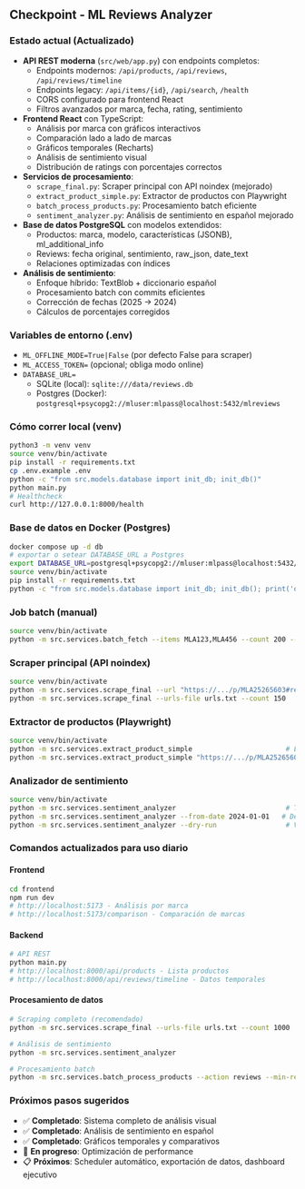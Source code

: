 ## Checkpoint - ML Reviews Analyzer

### Estado actual (Actualizado)
- **API REST moderna** (`src/web/app.py`) con endpoints completos:
  - Endpoints modernos: `/api/products`, `/api/reviews`, `/api/reviews/timeline`
  - Endpoints legacy: `/api/items/{id}`, `/api/search`, `/health`
  - CORS configurado para frontend React
  - Filtros avanzados por marca, fecha, rating, sentimiento
- **Frontend React** con TypeScript:
  - Análisis por marca con gráficos interactivos
  - Comparación lado a lado de marcas
  - Gráficos temporales (Recharts)
  - Análisis de sentimiento visual
  - Distribución de ratings con porcentajes correctos
- **Servicios de procesamiento**:
  - `scrape_final.py`: Scraper principal con API noindex (mejorado)
  - `extract_product_simple.py`: Extractor de productos con Playwright
  - `batch_process_products.py`: Procesamiento batch eficiente
  - `sentiment_analyzer.py`: Análisis de sentimiento en español mejorado
- **Base de datos PostgreSQL** con modelos extendidos:
  - Productos: marca, modelo, características (JSONB), ml_additional_info
  - Reviews: fecha original, sentimiento, raw_json, date_text
  - Relaciones optimizadas con índices
- **Análisis de sentimiento**:
  - Enfoque híbrido: TextBlob + diccionario español
  - Procesamiento batch con commits eficientes
  - Corrección de fechas (2025 → 2024)
  - Cálculos de porcentajes corregidos

### Variables de entorno (.env)
- `ML_OFFLINE_MODE=True|False` (por defecto False para scraper)
- `ML_ACCESS_TOKEN=` (opcional; obliga modo online)
- `DATABASE_URL=`
  - SQLite (local): `sqlite:///data/reviews.db`
  - Postgres (Docker): `postgresql+psycopg2://mluser:mlpass@localhost:5432/mlreviews`

### Cómo correr local (venv)
```bash
python3 -m venv venv
source venv/bin/activate
pip install -r requirements.txt
cp .env.example .env
python -c "from src.models.database import init_db; init_db()"
python main.py
# Healthcheck
curl http://127.0.0.1:8000/health
```

### Base de datos en Docker (Postgres)
```bash
docker compose up -d db
# exportar o setear DATABASE_URL a Postgres
export DATABASE_URL=postgresql+psycopg2://mluser:mlpass@localhost:5432/mlreviews
source venv/bin/activate
pip install -r requirements.txt
python -c "from src.models.database import init_db; init_db(); print('ok')"
```

### Job batch (manual)
```bash
source venv/bin/activate
python -m src.services.batch_fetch --items MLA123,MLA456 --count 200 --page-size 50
```

### Scraper principal (API noindex)
```bash
source venv/bin/activate
python -m src.services.scrape_final --url "https://.../p/MLA25265603#reviews" --count 150
python -m src.services.scrape_final --urls-file urls.txt --count 150
```

### Extractor de productos (Playwright)
```bash
source venv/bin/activate
python -m src.services.extract_product_simple                       # Lee desde urls.txt
python -m src.services.extract_product_simple "https://.../p/MLA25265609"  # URL específica
```

### Analizador de sentimiento
```bash
source venv/bin/activate
python -m src.services.sentiment_analyzer                           # Todas las reviews sin análisis
python -m src.services.sentiment_analyzer --from-date 2024-01-01   # Desde fecha específica
python -m src.services.sentiment_analyzer --dry-run                 # Ver qué se procesaría
```

### Comandos actualizados para uso diario

#### Frontend
```bash
cd frontend
npm run dev
# http://localhost:5173 - Análisis por marca
# http://localhost:5173/comparison - Comparación de marcas
```

#### Backend
```bash
# API REST
python main.py
# http://localhost:8000/api/products - Lista productos
# http://localhost:8000/api/reviews/timeline - Datos temporales
```

#### Procesamiento de datos
```bash
# Scraping completo (recomendado)
python -m src.services.scrape_final --urls-file urls.txt --count 1000

# Análisis de sentimiento
python -m src.services.sentiment_analyzer

# Procesamiento batch
python -m src.services.batch_process_products --action reviews --min-reviews 1000
```

### Próximos pasos sugeridos
- ✅ **Completado**: Sistema completo de análisis visual
- ✅ **Completado**: Análisis de sentimiento en español
- ✅ **Completado**: Gráficos temporales y comparativos
- 🔄 **En progreso**: Optimización de performance
- 📋 **Próximos**: Scheduler automático, exportación de datos, dashboard ejecutivo


